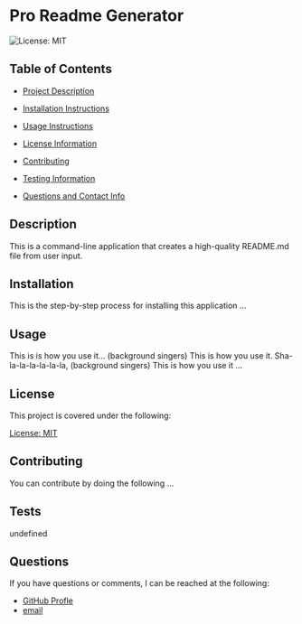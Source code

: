 # Pro Readme Generator
  
  ![License: MIT](https://img.shields.io/badge/License-MIT-yellow.svg)
    

## Table of Contents
- [Project Description](#description)
- [Installation Instructions](#installation)
- [Usage Instructions](#usage)

- [License Information](#license)
    
- [Contributing](#contributing)
- [Testing Information](#tests)
- [Questions and Contact Info](#questions)
     
## Description
This is a command-line application that creates a high-quality README.md file from user input.

## Installation
This is the step-by-step process for installing this application ...

## Usage
This is is how you use it... (background singers) This is how you use it. Sha-la-la-la-la-la-la, (background singers) This is how you use it ...


  ## License
   This project is covered under the following:</br>
   
  [License: MIT](https://opensource.org/licenses/MIT)
    
    

## Contributing
You can contribute by doing the following ...

## Tests
undefined

## Questions
If you have questions or comments, I can be reached at the following:</br>
- [GitHub Profle](https://github.com/sam-antics) </br>
- [email](sam@this-aint-it.com)

